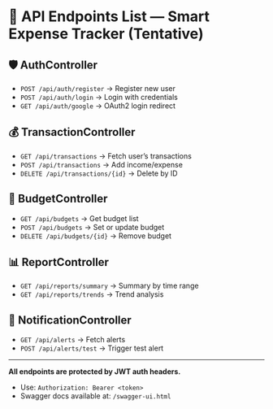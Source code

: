 # 📡 API Endpoints List — Smart Expense Tracker (Tentative)

## 🛡 AuthController

* `POST /api/auth/register` → Register new user
* `POST /api/auth/login` → Login with credentials
* `GET /api/auth/google` → OAuth2 login redirect

## 💰 TransactionController

* `GET /api/transactions` → Fetch user’s transactions
* `POST /api/transactions` → Add income/expense
* `DELETE /api/transactions/{id}` → Delete by ID

## 🎯 BudgetController

* `GET /api/budgets` → Get budget list
* `POST /api/budgets` → Set or update budget
* `DELETE /api/budgets/{id}` → Remove budget

## 📊 ReportController

* `GET /api/reports/summary` → Summary by time range
* `GET /api/reports/trends` → Trend analysis

## 🚨 NotificationController

* `GET /api/alerts` → Fetch alerts
* `POST /api/alerts/test` → Trigger test alert

---

**All endpoints are protected by JWT auth headers.**

* Use: `Authorization: Bearer <token>`
* Swagger docs available at: `/swagger-ui.html`
